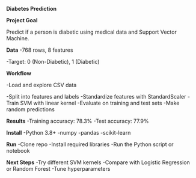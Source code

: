 **Diabetes Prediction**

**Project Goal**

Predict if a person is diabetic using medical data and Support Vector Machine.

**Data**
-768 rows, 8 features 

-Target: 0 (Non-Diabetic), 1 (Diabetic)

**Workflow**

-Load and explore CSV data

-Split into features and labels
-Standardize features with StandardScaler
-Train SVM with linear kernel
-Evaluate on training and test sets
-Make random predictions

**Results**
-Training accuracy: 78.3%
-Test accuracy: 77.9%

**Install**
-Python 3.8+
-numpy
-pandas
-scikit-learn

**Run**
-Clone repo
-Install required libraries
-Run the Python script or notebook

****Next Steps****
-Try different SVM kernels
-Compare with Logistic Regression or Random Forest
-Tune hyperparameters
